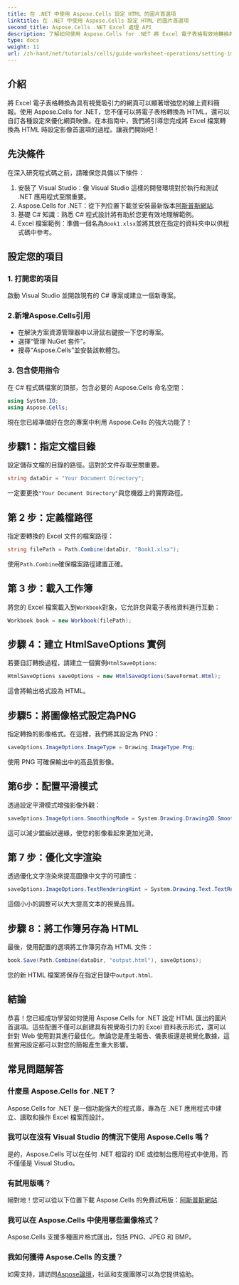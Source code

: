 ```yaml
---
title: 在 .NET 中使用 Aspose.Cells 設定 HTML 的圖片首選項
linktitle: 在 .NET 中使用 Aspose.Cells 設定 HTML 的圖片首選項
second_title: Aspose.Cells .NET Excel 處理 API
description: 了解如何使用 Aspose.Cells for .NET 將 Excel 電子表格有效地轉換為具有視覺吸引力的 HTML 網頁。本逐步指南涵蓋了從設定影像首選項到優化文字渲染的所有內容。
type: docs
weight: 11
url: /zh-hant/net/tutorials/cells/guide-worksheet-operations/setting-image-preferences/
---
```

## 介紹

將 Excel 電子表格轉換為具有視覺吸引力的網頁可以顯著增強您的線上資料簡報。使用 Aspose.Cells for .NET，您不僅可以將電子表格轉換為 HTML，還可以自訂各種設定來優化網頁映像。在本指南中，我們將引導您完成將 Excel 檔案轉換為 HTML 時設定影像首選項的過程。讓我們開始吧！

## 先決條件

在深入研究程式碼之前，請確保您具備以下條件：

1. 安裝了 Visual Studio：像 Visual Studio 這樣的開發環境對於執行和測試 .NET 應用程式至關重要。
2.  Aspose.Cells for .NET：從下列位置下載並安裝最新版本[阿斯普斯網站](https://releases.aspose.com/cells/net/).
3. 基礎 C# 知識：熟悉 C# 程式設計將有助於您更有效地理解範例。
4.  Excel 檔案範例：準備一個名為`Book1.xlsx`並將其放在指定的資料夾中以供程式碼中參考。

## 設定您的項目

### 1. 打開您的項目

啟動 Visual Studio 並開啟現有的 C# 專案或建立一個新專案。

### 2.新增Aspose.Cells引用

- 在解決方案資源管理器中以滑鼠右鍵按一下您的專案。
- 選擇“管理 NuGet 套件”。
- 搜尋“Aspose.Cells”並安裝該軟體包。

### 3. 包含使用指令

在 C# 程式碼檔案的頂部，包含必要的 Aspose.Cells 命名空間：

```csharp
using System.IO;
using Aspose.Cells;
```

現在您已經準備好在您的專案中利用 Aspose.Cells 的強大功能了！

## 步驟1：指定文檔目錄

設定儲存文檔的目錄的路徑。這對於文件存取至關重要。

```csharp
string dataDir = "Your Document Directory";
```

一定要更換`"Your Document Directory"`與您機器上的實際路徑。

## 第 2 步：定義檔路徑

指定要轉換的 Excel 文件的檔案路徑：

```csharp
string filePath = Path.Combine(dataDir, "Book1.xlsx");
```

使用`Path.Combine`確保檔案路徑建置正確。

## 第 3 步：載入工作簿

將您的 Excel 檔案載入到`Workbook`對象，它允許您與電子表格資料進行互動：

```csharp
Workbook book = new Workbook(filePath);
```

## 步驟 4：建立 HtmlSaveOptions 實例

若要自訂轉換過程，請建立一個實例`HtmlSaveOptions`:

```csharp
HtmlSaveOptions saveOptions = new HtmlSaveOptions(SaveFormat.Html);
```

這會將輸出格式設為 HTML。

## 步驟5：將圖像格式設定為PNG

指定轉換的影像格式。在這裡，我們將其設定為 PNG：

```csharp
saveOptions.ImageOptions.ImageType = Drawing.ImageType.Png;
```

使用 PNG 可確保輸出中的高品質影像。

## 第6步：配置平滑模式

透過設定平滑模式增強影像外觀：

```csharp
saveOptions.ImageOptions.SmoothingMode = System.Drawing.Drawing2D.SmoothingMode.AntiAlias;
```

這可以減少鋸齒狀邊緣，使您的影像看起來更加光滑。

## 第 7 步：優化文字渲染

透過優化文字渲染來提高圖像中文字的可讀性：

```csharp
saveOptions.ImageOptions.TextRenderingHint = System.Drawing.Text.TextRenderingHint.AntiAlias;
```

這個小小的調整可以大大提高文本的視覺品質。

## 步驟 8：將工作簿另存為 HTML

最後，使用配置的選項將工作簿另存為 HTML 文件：

```csharp
book.Save(Path.Combine(dataDir, "output.html"), saveOptions);
```

您的新 HTML 檔案將保存在指定目錄中`output.html`.

## 結論

恭喜！您已經成功學習如何使用 Aspose.Cells for .NET 設定 HTML 匯出的圖片首選項。這些配置不僅可以創建具有視覺吸引力的 Excel 資料表示形式，還可以針對 Web 使用對其進行最佳化。無論您是產生報告、儀表板還是視覺化數據，這些實用設定都可以對您的簡報產生重大影響。

## 常見問題解答

### 什麼是 Aspose.Cells for .NET？

Aspose.Cells for .NET 是一個功能強大的程式庫，專為在 .NET 應用程式中建立、讀取和操作 Excel 檔案而設計。

### 我可以在沒有 Visual Studio 的情況下使用 Aspose.Cells 嗎？

是的，Aspose.Cells 可以在任何 .NET 相容的 IDE 或控制台應用程式中使用，而不僅僅是 Visual Studio。

### 有試用版嗎？

絕對地！您可以從以下位置下載 Aspose.Cells 的免費試用版：[阿斯普斯網站](https://releases.aspose.com/).

### 我可以在 Aspose.Cells 中使用哪些圖像格式？

Aspose.Cells 支援多種圖片格式匯出，包括 PNG、JPEG 和 BMP。

### 我如何獲得 Aspose.Cells 的支援？

如需支持，請訪問[Aspose論壇](https://forum.aspose.com/c/cells/9)，社區和支援團隊可以為您提供協助。